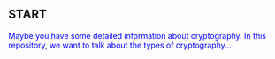 ## START
<p style="color: blue;">Maybe you have some detailed information about cryptography.  In this repository, we want to talk about the types of cryptography...</p>